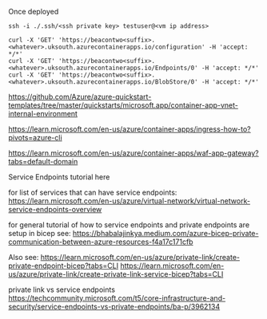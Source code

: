 Once deployed

```
ssh -i ./.ssh/<ssh private key> testuser@<vm ip address>

curl -X 'GET' 'https://beacontwo<suffix>.<whatever>.uksouth.azurecontainerapps.io/configuration' -H 'accept: */*'
curl -X 'GET' 'https://beacontwo<suffix>.<whatever>.uksouth.azurecontainerapps.io/Endpoints/0' -H 'accept: */*'
curl -X 'GET' 'https://beacontwo<suffix>.<whatever>.uksouth.azurecontainerapps.io/BlobStore/0' -H 'accept: */*'

```
https://github.com/Azure/azure-quickstart-templates/tree/master/quickstarts/microsoft.app/container-app-vnet-internal-environment


https://learn.microsoft.com/en-us/azure/container-apps/ingress-how-to?pivots=azure-cli


https://learn.microsoft.com/en-us/azure/container-apps/waf-app-gateway?tabs=default-domain



Service Endpoints tutorial here

for list of services that can have service endpoints:
https://learn.microsoft.com/en-us/azure/virtual-network/virtual-network-service-endpoints-overview

for general tutorial of how to service endpoints and private endpoints are setup in bicep see:
https://bhabalajinkya.medium.com/azure-bicep-private-communication-between-azure-resources-f4a17c171cfb

Also see:
https://learn.microsoft.com/en-us/azure/private-link/create-private-endpoint-bicep?tabs=CLI
https://learn.microsoft.com/en-us/azure/private-link/create-private-link-service-bicep?tabs=CLI

private link vs service endpoints
https://techcommunity.microsoft.com/t5/core-infrastructure-and-security/service-endpoints-vs-private-endpoints/ba-p/3962134